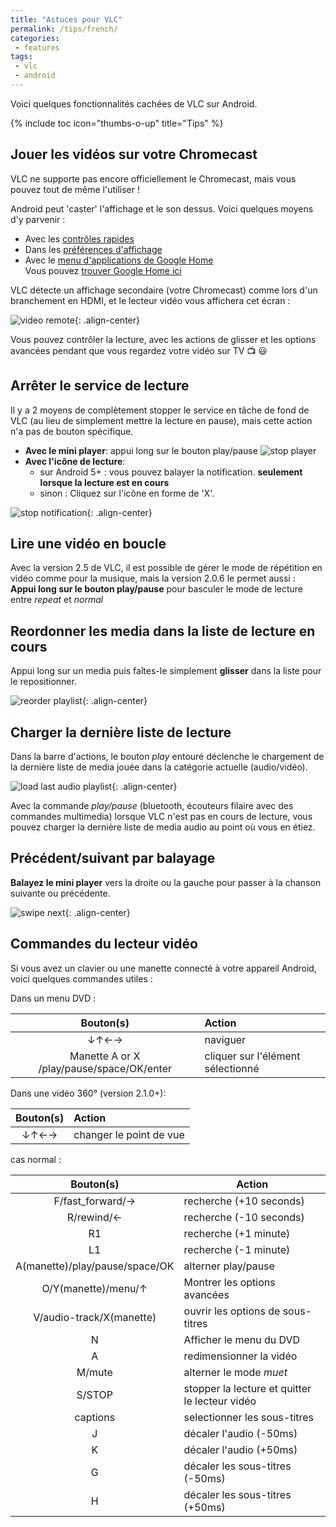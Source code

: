 ```yaml
---
title: "Astuces pour VLC"
permalink: /tips/french/
categories:
 - features
tags:
 - vlc
 - android
---
```


Voici quelques fonctionnalités cachées de VLC sur Android.
<!--summary-->
{% include toc icon="thumbs-o-up" title="Tips" %}

## Jouer les vidéos sur votre Chromecast

VLC ne supporte pas encore officiellement le Chromecast, mais vous pouvez tout de même l'utiliser !

Android peut 'caster' l'affichage et le son dessus.
Voici quelques moyens d'y parvenir :
 - Avec les [contrôles rapides](/assets/images/tips/shortcut_cast.png)
 - Dans les [préférences d'affichage](/assets/images/tips/settings_cast.png)
 - Avec le [menu d'applications de Google Home](/assets/images/tips/home_cast.png)  
     Vous pouvez [trouver Google Home ici](https://play.google.com/store/apps/details?id=com.google.android.apps.chromecast.app)

VLC détecte un affichage secondaire (votre Chromecast) comme lors d'un branchement en HDMI, et le lecteur vidéo vous affichera cet écran :

![video remote](/assets/images/tips/remote_controls.png){: .align-center}

Vous pouvez contrôler la lecture, avec les actions de glisser et les options avancées pendant que vous regardez votre vidéo sur TV 📺 😃

## Arrêter le service de lecture
Il y a 2 moyens de complètement stopper le service en tâche de fond de VLC (au lieu de simplement mettre la lecture en pause), mais cette action n'a pas de bouton spécifique.
- **Avec le mini player**: appui long sur le bouton play/pause
![stop player](/assets/images/tips/stop.gif)
- **Avec l'icône de lecture**:
  - sur Android 5+ : vous pouvez balayer la notification. **seulement lorsque la lecture est en cours**
  - sinon : Cliquez sur l'icône en forme de 'X'.

![stop notification](/assets/images/tips/stop_notification.gif){: .align-center}

## Lire une vidéo en boucle
Avec la version 2.5 de VLC, il est possible de gérer le mode de répétition en vidéo comme pour la musique, mais la version 2.0.6 le permet aussi :  
**Appui long sur le bouton play/pause** pour basculer le mode de lecture entre *repeat* et *normal*

## Reordonner les media dans la liste de lecture en cours
Appui long sur un media puis faîtes-le simplement **glisser** dans la liste pour le repositionner.

![reorder playlist](/assets/images/tips/drag.gif){: .align-center}

## Charger la dernière liste de lecture
Dans la barre d'actions, le bouton *play* entouré déclenche le chargement de la dernière liste de media jouée dans la catégorie actuelle (audio/vidéo).

![load last audio playlist](/assets/images/tips/load_last.gif){: .align-center}

Avec la commande *play/pause* (bluetooth, écouteurs filaire avec des commandes multimedia) lorsque VLC n'est pas en cours de lecture, vous pouvez charger la dernière liste de media audio au point où vous en étiez.

## Précédent/suivant par balayage
**Balayez le mini player** vers la droite ou la gauche pour passer à la chanson suivante ou précédente.

![swipe next](/assets/images/tips/next.gif){: .align-center}

## Commandes du lecteur vidéo

Si vous avez un clavier ou une manette connecté à votre appareil Android, voici quelques commandes utiles :

Dans un menu DVD :

|Bouton(s)| Action |
|:---:|:---|
| ↓↑←→ | naviguer |
| Manette A or X /play/pause/space/OK/enter| cliquer sur l'élément sélectionné|

Dans une vidéo 360° (version 2.1.0+):

|Bouton(s)| Action |
|:---:|:---|
| ↓↑←→ | changer le point de vue |

cas normal :

|Bouton(s)| Action |
|:---:|---|
|F/fast_forward/→ | recherche (+10 seconds) |
|R/rewind/← | recherche (-10 seconds) |
|R1 | recherche (+1 minute) |
|L1 | recherche (-1 minute) |
|A(manette)/play/pause/space/OK | alterner play/pause |
|O/Y(manette)/menu/↑ | Montrer les options avancées |
|V/audio-track/X(manette) | ouvrir les options de sous-titres |
|N | Afficher le menu du DVD |
|A | redimensionner la vidéo |
|M/mute | alterner le mode *muet* |
|S/STOP | stopper la lecture et quitter le lecteur vidéo |
|captions | selectionner les sous-titres |
|J | décaler l'audio (-50ms) |
|K | décaler l'audio (+50ms) |
|G | décaler les sous-titres (-50ms) |
|H | décaler les sous-titres (+50ms) |
